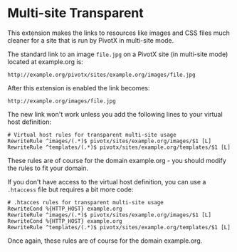Multi-site Transparent
======================

This extension makes the links to resources like images and CSS
files much cleaner for a site that is run by PivotX in multi-site mode.

The standard link to an image `file.jpg` on a PivotX site 
(in multi-site mode) located at example.org is:

    http://example.org/pivotx/sites/example.org/images/file.jpg

After this extension is enabled the link becomes:

    http://example.org/images/file.jpg

The new link won't work unless you add the following lines to your 
virtual host definition:

    # Virtual host rules for transparent multi-site usage
    RewriteRule ^images/(.*)$ pivotx/sites/example.org/images/$1 [L]
    RewriteRule ^templates/(.*)$ pivotx/sites/example.org/templates/$1 [L] 

These rules are of course for the domain example.org - you should modify the
rules to fit your domain.

If you don't have access to the virtual host definition, you can use a
`.htaccess` file but requires a bit more code:

    # .htacces rules for transparent multi-site usage 
    RewriteCond %{HTTP_HOST} example.org
    RewriteRule ^images/(.*)$ pivotx/sites/example.org/images/$1 [L]
    RewriteCond %{HTTP_HOST} example.org
    RewriteRule ^templates/(.*)$ pivotx/sites/example.org/templates/$1 [L] 

Once again, these rules are of course for the domain example.org.
